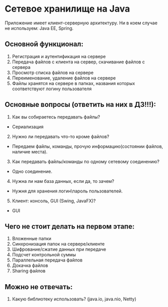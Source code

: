 # Сетевое хранилище на Java

Приложение имеет клиент-серверную архитектуру.
Ни в коем случае не используем: Java EE, Spring.

## Основной функционал:
1. Регистрация и аутентификация на сервере
2. Передача файлов с клиента на сервер, скачивание файлов с сервера
3. Просмотр списка файлов на сервере
4. Переименование, удаление файлов на сервере
5. Файлы хранятся на сервере в папках, названия которых
соответствуют логину пользователя

## Основные вопросы (ответить на них в ДЗ!!!):
1. Как вы собираетесь передавать файлы?
 - Сериализация
2. Нужно ли передавать что-то кроме файлов?
 - Передаем файлы, команды, прочую информацию(состоянии файлов, наличие места).
3. Как передавать файлы/команды по одному сетевому соединению? 
 - Одно соединение.
4. Нужна ли нам база данных, если да, то зачем?
 - Нужня для хранения логин\пароль пользователей.
5. Клиент: консоль, GUI (Swing, JavaFX)?
 - GUI

## Чего не стоит делать на первом этапе:
1. Вложенные папки
2. Синхронизация папок на сервере/клиенте
3. Шифрование/сжатие данных при передаче
4. Подсчет контрольной суммы
5. Параллельная передача файлов
6. Докачка файлов
7. Sharing файлов

## Можно не отвечать:
1. Какую библиотеку использовать? (java.io, java.nio, Netty)